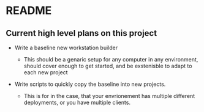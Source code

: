 # README

## Current high level plans on this project

- Write a baseline new workstation builder
    - This should be a genaric setup for any computer in any environment, should cover enough to get started, and be exstenisble to adapt to each new project 
    
- Write scripts to quickly copy the baseline into new projects.
    - This is for in the case, that your envrionement has multiple different deployments, or you have multiple clients.